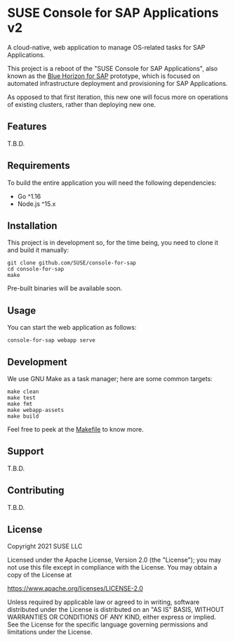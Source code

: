 # SUSE Console for SAP Applications v2

A cloud-native, web application to manage OS-related tasks for SAP Applications.

This project is a reboot of the "SUSE Console for SAP Applications", also known as the [Blue Horizon for SAP](https://github.com/SUSE/blue-horizon-for-sap) prototype, which is focused on automated infrastructure deployment and provisioning for SAP Applications.

As opposed to that first iteration, this new one will focus more on operations of existing clusters, rather than deploying new one.

## Features

T.B.D.

## Requirements

To build the entire application you will need the following dependencies:

- Go ^1.16
- Node.js ^15.x

## Installation

This project is in development so, for the time being, you need to clone it and build it manually: 

```shell
git clone github.com/SUSE/console-for-sap
cd console-for-sap
make
```

Pre-built binaries will be available soon.

## Usage

You can start the web application as follows:

```shell
console-for-sap webapp serve
```

## Development

We use GNU Make as a task manager; here are some common targets:
```shell
make clean
make test
make fmt
make webapp-assets
make build
```

Feel free to peek at the [Makefile](Makefile) to know more.

## Support

T.B.D.

## Contributing

T.B.D.

## License

Copyright 2021 SUSE LLC

Licensed under the Apache License, Version 2.0 (the "License"); you may not use this file except in compliance with the License. You may obtain a copy of the License at

https://www.apache.org/licenses/LICENSE-2.0

Unless required by applicable law or agreed to in writing, software distributed under the License is distributed on an "AS IS" BASIS, WITHOUT WARRANTIES OR CONDITIONS OF ANY KIND, either express or implied. See the License for the specific language governing permissions and limitations under the License.
